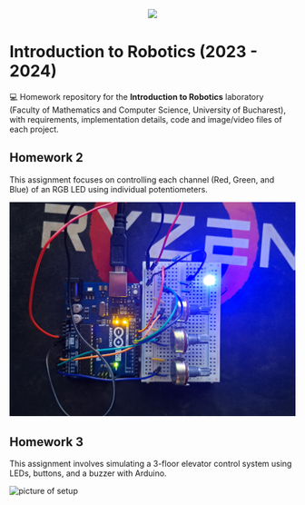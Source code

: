 <p align="center">
  <img src="https://media0.giphy.com/media/tT2FEbKu63KxdFubmY/giphy.gif" />
</p>

# Introduction to Robotics (2023 - 2024)

:computer: Homework repository for the **Introduction to Robotics** laboratory (Faculty of Mathematics and Computer Science, University of Bucharest), with requirements, implementation details, code and image/video files of each project.



## Homework 2

This assignment focuses on controlling each channel (Red, Green, and Blue) of an RGB LED using individual potentiometers.

![picture of setup](/Homework_02/setup.jpg)

## Homework 3

This assignment involves simulating a 3-floor elevator control system using LEDs, buttons, and a buzzer with Arduino.

![picture of setup](/Homework_03/setup.jpg)